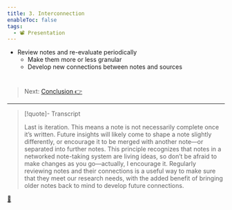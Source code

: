 ```yaml
---
title: 3. Interconnection
enableToc: false
tags:
  - 📽️ Presentation
---
```


* Review notes and re-evaluate periodically
  * Make them more or less granular
  * Develop new connections between notes and sources

# 

 > 
 > Next: [Conclusion 👉](!9.0%20Conclusion.md)

---

 > 
 > \[!quote\]- Transcript
 > 
 > Last is iteration. This means a note is not necessarily complete once it’s written. Future insights will likely come to shape a note slightly differently, or encourage it to be merged with another note—or separated into further notes. This principle recognizes that notes in a networked note-taking system are living ideas, so don’t be afraid to make changes as you go—actually, I encourage it. Regularly reviewing notes and their connections is a useful way to make sure that they meet our research needs, with the added benefit of bringing older notes back to mind to develop future connections.

[📖](Principle%20of%20iteration.md)
